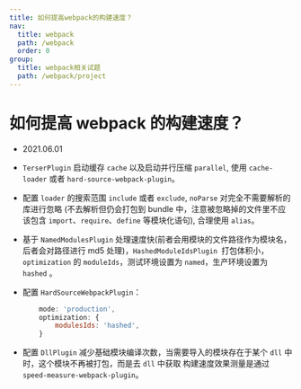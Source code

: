 ```yaml
---
title: 如何提高webpack的构建速度？
nav:
  title: webpack
  path: /webpack
  order: 0
group:
  title: webpack相关试题
  path: /webpack/project
---
```


# 如何提高 webpack 的构建速度？

- 2021.06.01

- `TerserPlugin` 启动缓存 `cache` 以及启动并行压缩 `parallel`, 使用 `cache-loader` 或者 `hard-source-webpack-plugin`。

- 配置 `loader` 的搜索范围 `include` 或者 `exclude`, `noParse` 对完全不需要解析的库进行忽略 (不去解析但仍会打包到 bundle 中，注意被忽略掉的文件里不应该包含 `import`、`require`、`define` 等模块化语句), 合理使用 `alias`。

- 基于 `NamedModulesPlugin` 处理速度快(前者会用模块的文件路径作为模块名，后者会对路径进行 md5 处理)，`HashedModuleIdsPlugin `打包体积小，`optimization` 的 `moduleIds`，测试环境设置为 `named`，生产环境设置为 `hashed` 。

- 配置 `HardSourceWebpackPlugin`：

  ```js
      mode: 'production',
      optimization: {
          modulesIds: 'hashed',
      }
  ```

- 配置 `DllPlugin` 减少基础模块编译次数，当需要导入的模块存在于某个 `dll` 中时，这个模块不再被打包，而是去 `dll` 中获取 构建速度效果测量是通过 `speed-measure-webpack-plugin`。
